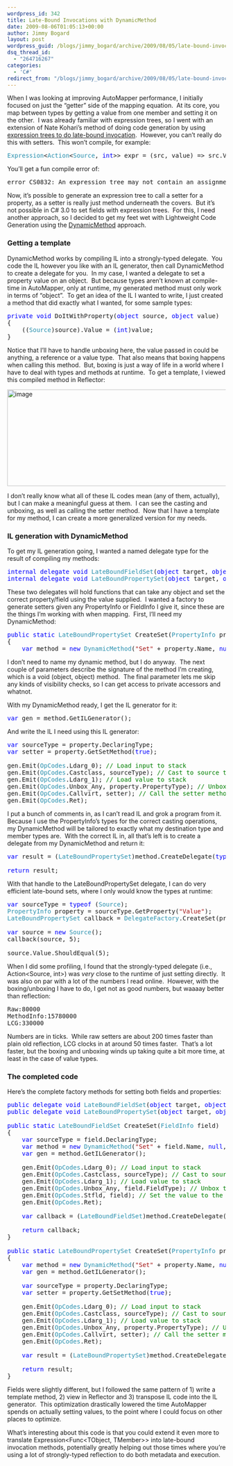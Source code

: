 ```yaml
---
wordpress_id: 342
title: Late-Bound Invocations with DynamicMethod
date: 2009-08-06T01:05:13+00:00
author: Jimmy Bogard
layout: post
wordpress_guid: /blogs/jimmy_bogard/archive/2009/08/05/late-bound-invocations-with-dynamicmethod.aspx
dsq_thread_id:
  - "264716267"
categories:
  - 'C#'
redirect_from: "/blogs/jimmy_bogard/archive/2009/08/05/late-bound-invocations-with-dynamicmethod.aspx/"
---
```

When I was looking at improving AutoMapper performance, I initially focused on just the “getter” side of the mapping equation.&#160; At its core, you map between types by getting a value from one member and setting it on the other.&#160; I was already familiar with expression trees, so I went with an extension of Nate Kohari’s method of doing code generation by using [expression trees to do late-bound invocation](http://www.lostechies.com/blogs/jimmy_bogard/archive/2009/06/17/more-on-late-bound-invocations-with-expression-trees.aspx).&#160; However, you can’t really do this with setters.&#160; This won’t compile, for example:

<pre><span style="color: #2b91af">Expression</span>&lt;<span style="color: #2b91af">Action</span>&lt;<span style="color: #2b91af">Source</span>, <span style="color: blue">int</span>&gt;&gt; expr = (src, value) =&gt; src.Value = value;</pre>

[](http://11011.net/software/vspaste)

You’ll get a fun compile error of:

<pre>error CS0832: An expression tree may not contain an assignment operator</pre>

[](http://11011.net/software/vspaste)

Now, it’s possible to generate an expression tree to call a setter for a property, as a setter is really just method underneath the covers.&#160; But it’s not possible in C# 3.0 to set fields with expression trees.&#160; For this, I need another approach, so I decided to get my feet wet with Lightweight Code Generation using the [DynamicMethod](http://msdn.microsoft.com/en-us/library/system.reflection.emit.dynamicmethod.aspx) approach.

### Getting a template

DynamicMethod works by compiling IL into a strongly-typed delegate.&#160; You code the IL however you like with an IL generator, then call DynamicMethod to create a delegate for you.&#160; In my case, I wanted a delegate to set a property value on an object.&#160; But because types aren’t known at compile-time in AutoMapper, only at runtime, my generated method must only work in terms of “object”.&#160; To get an idea of the IL I wanted to write, I just created a method that did exactly what I wanted, for some sample types:

<pre><span style="color: blue">private void </span>DoItWithProperty(<span style="color: blue">object </span>source, <span style="color: blue">object </span>value)
{
    ((<span style="color: #2b91af">Source</span>)source).Value = (<span style="color: blue">int</span>)value;
}</pre>

[](http://11011.net/software/vspaste)

Notice that I’ll have to handle unboxing here, the value passed in could be anything, a reference or a value type.&#160; That also means that boxing happens when calling this method.&#160; But, boxing is just a way of life in a world where I have to deal with types and methods at runtime.&#160; To get a template, I viewed this compiled method in Reflector:

[<img style="border-bottom: 0px;border-left: 0px;border-top: 0px;border-right: 0px" border="0" alt="image" src="http://lostechies.com/jimmybogard/files/2011/03/image_thumb_41CE5D64.png" width="588" height="222" />](http://lostechies.com/jimmybogard/files/2011/03/image_1B6C7A19.png) 

I don’t really know what all of these IL codes mean (any of them, actually), but I can make a meaningful guess at them.&#160; I can see the casting and unboxing, as well as calling the setter method.&#160; Now that I have a template for my method, I can create a more generalized version for my needs.

### IL generation with DynamicMethod

To get my IL generation going, I wanted a named delegate type for the result of compiling my methods:

<pre><span style="color: blue">internal delegate void </span><span style="color: #2b91af">LateBoundFieldSet</span>(<span style="color: blue">object </span>target, <span style="color: blue">object </span>value);
<span style="color: blue">internal delegate void </span><span style="color: #2b91af">LateBoundPropertySet</span>(<span style="color: blue">object </span>target, <span style="color: blue">object </span>value);</pre>

[](http://11011.net/software/vspaste)

These two delegates will hold functions that can take any object and set the correct property/field using the value supplied.&#160; I wanted a factory to generate setters given any PropertyInfo or FieldInfo I give it, since these are the things I’m working with when mapping.&#160; First, I’ll need my DynamicMethod:

<pre><span style="color: blue">public static </span><span style="color: #2b91af">LateBoundPropertySet </span>CreateSet(<span style="color: #2b91af">PropertyInfo </span>property)
{
    <span style="color: blue">var </span>method = <span style="color: blue">new </span><span style="color: #2b91af">DynamicMethod</span>(<span style="color: #a31515">"Set" </span>+ property.Name, <span style="color: blue">null</span>, <span style="color: blue">new</span>[] { <span style="color: blue">typeof</span>(<span style="color: blue">object</span>), <span style="color: blue">typeof</span>(<span style="color: blue">object</span>) }, <span style="color: blue">true</span>);</pre>

[](http://11011.net/software/vspaste)

I don’t need to name my dynamic method, but I do anyway.&#160; The next couple of parameters describe the signature of the method I’m creating, which is a void (object, object) method.&#160; The final parameter lets me skip any kinds of visibility checks, so I can get access to private accessors and whatnot.

With my DynamicMethod ready, I get the IL generator for it:

<pre><span style="color: blue">var </span>gen = method.GetILGenerator();</pre>

[](http://11011.net/software/vspaste)

And write the IL I need using this IL generator:

<pre><span style="color: blue">var </span>sourceType = property.DeclaringType;
<span style="color: blue">var </span>setter = property.GetSetMethod(<span style="color: blue">true</span>);

gen.Emit(<span style="color: #2b91af">OpCodes</span>.Ldarg_0); <span style="color: green">// Load input to stack
</span>gen.Emit(<span style="color: #2b91af">OpCodes</span>.Castclass, sourceType); <span style="color: green">// Cast to source type
</span>gen.Emit(<span style="color: #2b91af">OpCodes</span>.Ldarg_1); <span style="color: green">// Load value to stack
</span>gen.Emit(<span style="color: #2b91af">OpCodes</span>.Unbox_Any, property.PropertyType); <span style="color: green">// Unbox the value to its proper value type
</span>gen.Emit(<span style="color: #2b91af">OpCodes</span>.Callvirt, setter); <span style="color: green">// Call the setter method
</span>gen.Emit(<span style="color: #2b91af">OpCodes</span>.Ret);</pre>

[](http://11011.net/software/vspaste)

I put a bunch of comments in, as I can’t read IL and grok a program from it.&#160; Because I use the PropertyInfo’s types for the correct casting operations, my DynamicMethod will be tailored to exactly what my destination type and member types are.&#160; With the correct IL in, all that’s left is to create a delegate from my DynamicMethod and return it:

<pre><span style="color: blue">var </span>result = (<span style="color: #2b91af">LateBoundPropertySet</span>)method.CreateDelegate(<span style="color: blue">typeof</span>(<span style="color: #2b91af">LateBoundPropertySet</span>));

<span style="color: blue">return </span>result;</pre>

[](http://11011.net/software/vspaste)

With that handle to the LateBoundPropertySet delegate, I can do very efficient late-bound sets, where I only would know the types at runtime:

<pre><span style="color: blue">var </span>sourceType = <span style="color: blue">typeof </span>(<span style="color: #2b91af">Source</span>);
<span style="color: #2b91af">PropertyInfo </span>property = sourceType.GetProperty(<span style="color: #a31515">"Value"</span>);
<span style="color: #2b91af">LateBoundPropertySet </span>callback = <span style="color: #2b91af">DelegateFactory</span>.CreateSet(property);

<span style="color: blue">var </span>source = <span style="color: blue">new </span><span style="color: #2b91af">Source</span>();
callback(source, 5);

source.Value.ShouldEqual(5);</pre>

[](http://11011.net/software/vspaste)

When I did some profiling, I found that the strongly-typed delegate (i.e., Action<Source, int>) was _very_ close to the runtime of just setting directly.&#160; It was also on par with a lot of the numbers I read online.&#160; However, with the boxing/unboxing I have to do, I get not as good numbers, but waaaay better than reflection:

<pre>Raw:80000
MethodInfo:15780000
LCG:330000</pre>

[](http://11011.net/software/vspaste)

Numbers are in ticks.&#160; While raw setters are about 200 times faster than plain old reflection, LCG clocks in at around 50 times faster.&#160; That’s a lot faster, but the boxing and unboxing winds up taking quite a bit more time, at least in the case of value types.

### The completed code

Here’s the complete factory methods for setting both fields and properties:

<pre><span style="color: blue">public delegate void </span><span style="color: #2b91af">LateBoundFieldSet</span>(<span style="color: blue">object </span>target, <span style="color: blue">object </span>value);
<span style="color: blue">public delegate void </span><span style="color: #2b91af">LateBoundPropertySet</span>(<span style="color: blue">object </span>target, <span style="color: blue">object </span>value);

<span style="color: blue">public static </span><span style="color: #2b91af">LateBoundFieldSet </span>CreateSet(<span style="color: #2b91af">FieldInfo </span>field)
{
    <span style="color: blue">var </span>sourceType = field.DeclaringType;
    <span style="color: blue">var </span>method = <span style="color: blue">new </span><span style="color: #2b91af">DynamicMethod</span>(<span style="color: #a31515">"Set" </span>+ field.Name, <span style="color: blue">null</span>, <span style="color: blue">new</span>[] { <span style="color: blue">typeof</span>(<span style="color: blue">object</span>), <span style="color: blue">typeof</span>(<span style="color: blue">object</span>) }, <span style="color: blue">true</span>);
    <span style="color: blue">var </span>gen = method.GetILGenerator();
    
    gen.Emit(<span style="color: #2b91af">OpCodes</span>.Ldarg_0); <span style="color: green">// Load input to stack
    </span>gen.Emit(<span style="color: #2b91af">OpCodes</span>.Castclass, sourceType); <span style="color: green">// Cast to source type
    </span>gen.Emit(<span style="color: #2b91af">OpCodes</span>.Ldarg_1); <span style="color: green">// Load value to stack
    </span>gen.Emit(<span style="color: #2b91af">OpCodes</span>.Unbox_Any, field.FieldType); <span style="color: green">// Unbox the value to its proper value type
    </span>gen.Emit(<span style="color: #2b91af">OpCodes</span>.Stfld, field); <span style="color: green">// Set the value to the input field
    </span>gen.Emit(<span style="color: #2b91af">OpCodes</span>.Ret);

    <span style="color: blue">var </span>callback = (<span style="color: #2b91af">LateBoundFieldSet</span>)method.CreateDelegate(<span style="color: blue">typeof</span>(<span style="color: #2b91af">LateBoundFieldSet</span>));

    <span style="color: blue">return </span>callback;
}

<span style="color: blue">public static </span><span style="color: #2b91af">LateBoundPropertySet </span>CreateSet(<span style="color: #2b91af">PropertyInfo </span>property)
{
    <span style="color: blue">var </span>method = <span style="color: blue">new </span><span style="color: #2b91af">DynamicMethod</span>(<span style="color: #a31515">"Set" </span>+ property.Name, <span style="color: blue">null</span>, <span style="color: blue">new</span>[] { <span style="color: blue">typeof</span>(<span style="color: blue">object</span>), <span style="color: blue">typeof</span>(<span style="color: blue">object</span>) }, <span style="color: blue">true</span>);
    <span style="color: blue">var </span>gen = method.GetILGenerator();

    <span style="color: blue">var </span>sourceType = property.DeclaringType;
    <span style="color: blue">var </span>setter = property.GetSetMethod(<span style="color: blue">true</span>);

    gen.Emit(<span style="color: #2b91af">OpCodes</span>.Ldarg_0); <span style="color: green">// Load input to stack
    </span>gen.Emit(<span style="color: #2b91af">OpCodes</span>.Castclass, sourceType); <span style="color: green">// Cast to source type
    </span>gen.Emit(<span style="color: #2b91af">OpCodes</span>.Ldarg_1); <span style="color: green">// Load value to stack
    </span>gen.Emit(<span style="color: #2b91af">OpCodes</span>.Unbox_Any, property.PropertyType); <span style="color: green">// Unbox the value to its proper value type
    </span>gen.Emit(<span style="color: #2b91af">OpCodes</span>.Callvirt, setter); <span style="color: green">// Call the setter method
    </span>gen.Emit(<span style="color: #2b91af">OpCodes</span>.Ret);

    <span style="color: blue">var </span>result = (<span style="color: #2b91af">LateBoundPropertySet</span>)method.CreateDelegate(<span style="color: blue">typeof</span>(<span style="color: #2b91af">LateBoundPropertySet</span>));

    <span style="color: blue">return </span>result;
}</pre>

[](http://11011.net/software/vspaste)

Fields were slightly different, but I followed the same pattern of 1) write a template method, 2) view in Reflector and 3) transpose IL code into the IL generator.&#160; This optimization drastically lowered the time AutoMapper spends on actually setting values, to the point where I could focus on other places to optimize.

What’s interesting about this code is that you could extend it even more to translate Expression<Func<TObject, TMember>> into late-bound invocation methods, potentially greatly helping out those times where you’re using a lot of strongly-typed reflection to do both metadata and execution.
